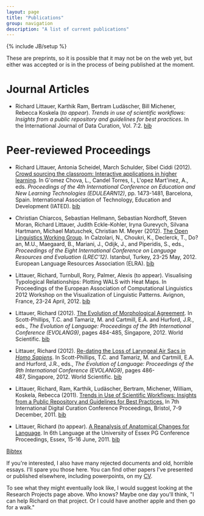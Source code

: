 ```yaml
---
layout: page
title: "Publications"
group: navigation
description: "A list of current publications"
---
```

{% include JB/setup %}

These are preprints, so it is possible that it may not be on the web yet, but either was accepted or is in the process of being published at the moment.

# Journal Articles

 * Richard Littauer, Karthik Ram, Bertram Ludäscher, Bill Michener, Rebecca Koskela (_to appear_). _Trends in use of scientific workflows: Insights from a public repository and guidelines for best practices_. In the International Journal of Data Curation, Vol. 7:2. [bib](http://www.burntfen.net/publications/bib/LittIJDC.bib)

# Peer-reviewed Proceedings
 * Richard Littauer, Antonia Scheidel, March Schulder, Sibel Ciddi (2012). [Crowd sourcing the classroom: Interactive applications in higher learning](http://www.burntfen.net/publications/LittEdulearn.pdf). In G\'omez Chova, L., Candel Torres, I., L\'opez Mart\'inez, A., eds. _Proceedings of the 4th International Conference on Education and New Learning Technologies (EDULEARN12)_, pp. 1473-1481, Barcelona, Spain. International Association of Technology, Education and Development (IATED). [bib](http://www.burntfen.net/publications/bib/LittEdulearn.bib)  
 * Christian Chiarcos, Sebastian Hellmann, Sebastian Nordhoff, Steven Moran, Richard Littauer, Judith Eckle-Kohler, Iryna Gurevych, Silvana Hartmann, Michael Matuschek, Christian M. Meyer (2012). [The Open Linguistics Working Group](http://www.burntfen.net/publications/OKFLREC.pdf). In Calzolari, N., Choukri, K., Declerck, T., Do?an, M.U., Maegaard, B., Mariani, J., Odijk, J., and Piperidis, S., eds., _Proceedings of the Eight International Conference on Language Resources and Evaluation (LREC'12)_. Istanbul, Turkey, 23-25 May, 2012. European Language Resources Association (ELRA). [bib](http://www.burntfen.net/publications/bib/OKFLREC.bib)  
 * Littauer, Richard, Turnbull, Rory, Palmer, Alexis (to appear). Visualising Typological Relationships: Plotting WALS with Heat Maps. In Proceedings of the European Association of Computational Linguistics 2012 Workshop on the Visualization of Linguistic Patterns. Avignon, France, 23-24 April, 2012. [bib](http://www.burntfen.net/publications/bib/LittEACL.bib)  
  
 * Littauer, Richard (2012). <a href="http://www.burntfen.net/merecat/wp-content/uploads/2012/01/The-Evolution-of-Morphological-Agreement.pdf">The Evolution of Morphological Agreement</a>. In Scott-Phillips, T.C. and Tamariz, M. and Cartmill, E.A. and Hurford, J.R., eds., _The Evolution of Language: Proceedings of the 9th International Conference (EVOLANG9)_, pages 484-485, Singapore, 2012. World Scientific. [bib](http://www.burntfen.net/publications/bib/LittEvoa.bib)    
 * Littauer, Richard (2012). <a href="http://www.burntfen.net/merecat/wp-content/uploads/2012/01/Re-dating-the-Loss-of-Laryngeal-Air-Sacs-in-Homo-Sapiens.pdf">Re-dating the Loss of Laryngeal Air Sacs in <em>Homo Sapiens</em></a>. In Scott-Phillips, T.C. and Tamariz, M. and Cartmill, E.A. and Hurford, J.R., eds., _The Evolution of Language: Proceedings of the 9th International Conference (EVOLANG9)_, pages 486-487, Singapore, 2012. World Scientific. [bib](http://www.burntfen.net/publications/bib/LittEvob.bib)    
 * Littauer, Richard, Ram, Karthik, Ludäscher, Bertram, Michener, William, Koskela, Rebecca (2011). <a href="http://www.burntfen.net/merecat/wp-content/uploads/2012/01/Trends-in-Use-of-Scientific-Workflows-Insights-from-a-Public-Repository-and-Recommendations-for-Best-Practices.pdf">Trends in Use of Scientific Workflows: Insights from a Public Repository and Guidelines for Best Practices.</a> In 7th International Digital Curation Conference Proceedings, Bristol, 7-9 December, 2011. [bib](http://www.burntfen.net/publications/bib/LittIDCC.bib)    
 * Littauer, Richard (to appear). <a href="http://www.burntfen.net/merecat/wp-content/uploads/2012/01/A-Reanalysis-of-Anatomical-Changes-for-Language-Re-Dating-the-Loss-of-Laryngeal-Air-Sacs-in-Homo-sapiens.pdf">A Reanalysis of Anatomical Changes for Language</a>. In 6th Language at the University of Essex PG Conference Proceedings, Essex, 15-16 June, 2011. [bib](http://www.burntfen.net/publications/bib/LittEssex.bib)    

[Bibtex](http://www.burntfen.net/linguistics/publications.bib)

If you're interested, I also have many rejected documents and old, horrible essays. I'll spare you those here. You can find other papers I've presented or published elsewhere, including powerpoints, on my [CV](http://www.burntfen.net/linguistics/Littauer_CV.pdf).  

To see what they might eventually look like, I would suggest looking at the Research Projects page above. Who knows? Maybe one day you'll think, "I can help Richard on that project. Or I could have another apple and then go for a walk."
